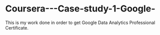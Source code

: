 ﻿# Coursera---Case-study-1-Google-
This is my work done in order to get Google Data Analytics Professional Certificate.
